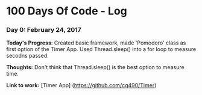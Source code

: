 # 100 Days Of Code - Log

### Day 0: February 24, 2017

**Today's Progress**: Created basic framework, made 'Pomodoro' class as first option of the Timer App. Used Thread.sleep() into a for loop to measure secodns passed.

**Thoughts:** Don't think that Thread.sleep() is the best option to measure time.

**Link to work:** [Timer App] (https://github.com/cq490/Timer)
